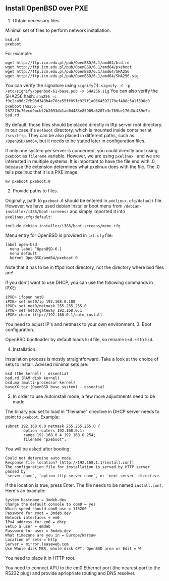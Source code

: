 Install OpenBSD over PXE
------------------------

1. Obtain necessary files.

  Minimal set of files to perform network installation:

  ```
  bsd.rd
  pxeboot
  ```
  For example:

  ```
  wget http://ftp.icm.edu.pl/pub/OpenBSD/6.1/amd64/bsd.rd
  wget http://ftp.icm.edu.pl/pub/OpenBSD/6.1/amd64/pxeboot
  wget http://ftp.icm.edu.pl/pub/OpenBSD/6.1/amd64/SHA256
  wget http://ftp.icm.edu.pl/pub/OpenBSD/6.1/amd64/SHA256.sig
  ```
  You can verify the signature using `signify`(1):
  `signify -C -p /etc/signify/openbsd-61-base.pub -x SHA256.sig`
  You can also verify the SHA256 hash:
  `sha256 -c f9c2ca96c7fb93d343b4e70ce55ff09fc927f1a0664597170ef408c5a1f398c0 pxeboot`
  `sha256 -c 257270c76ecd9bcbf2b2093db1ad04483e85909a6207e3c769be176d3c489e7b bsd.rd`
  
  By default, those files should be placed directly in tftp server root
  directory. In our case it's `netboot` directory, which is mounted inside
  container at `/srv/tftp`. They can be also placed in different paths, such as
  `/OpenBSD/amd64`, but it needs to be stated later in configuration files.

  If only one system per server is concerned, you could directly boot using
  `pxeboot` as `filename` variable. However, we are using `pxelinux ` and we are
  interested in multiple systems. It is important to have the file end with .0,
  because the extension determines what pxelinux does with the file. The .0 tells
  pxelinux that it is a PXE image.

  ```
  mv pxeboot pxeboot.0
  ```

2. Provide paths to files.

  Originally, path to `pxeboot.0` should be entered in `pxelinux.cfg/default`
  file. However, we have used debian installer boot  menu from
  `/debian-installer/i386/boot-screens/` and simply imported it into
  `pxelinux.cfg/default`:

  ```
  include debian-installer/i386/boot-screens/menu.cfg
  ```
  Menu entry for OpenBSD is provided in `txt.cfg` file:

  ```
  label open-bsd
  	menu label ^OpenBSD-6.1
  	menu default
  	kernel OpenBSD/amd64/pxeboot.0
  ```
  
  Note that it has to be in tftpd root directory, not the directory where bsd
  files are!
  
  If you don't want to use DHCP, you can use the following commands in iPXE:
  ```
  iPXE> ifopen net0
  iPXE> set net0/ip 192.168.0.100
  iPXE> set net0/netmask 255.255.255.0
  iPXE> set net0/gateway 192.168.0.1  
  iPXE> chain tftp://192.168.0.1/auto_install
  ```
  You need to adjust IP's and netmask to your own environment.
3. Boot configuration.

  OpenBSD bootloader by default loads `bsd` file, so rename `bsd.rd` to `bsd`.

4. Installation.

  Installation process is mostly straightforward. Take a look at the choice of
  sets to install. Advised minimal sets are:

  ```
  bsd (the kernel) - essential
  bsd.rd (RAM disk kernel)
  bsd.mp (multi-processor kernel)
  baseXX.tgz (OpenBSD base system) - essential
  ```

5. In order to use Autoinstall mode, a few more adjustments need to be made.

The binary you set to load in "filename" directive in DHCP server needs to
point to `pxeboot`. Example:

```
subnet 192.168.0.0 netmask 255.255.255.0 {
        option routers 192.168.0.1;
        range 192.168.0.4 192.168.0.254;
        filename "pxeboot";
```        
You will be asked after booting:
```
Could not determine auto mode.
Response file location? [http://192.168.1.1/install.conf]
The configuration file for installation is served by HTTP server passed by
`server-name`, `option tftp-server-name`, or `next-server` directive.
```

If the location is true, press Enter.
The file needs to be named `install.conf`. Here's an example:
```
System hostname = 3mdeb.dev
Change the default console to com0 = yes
Which speed should com0 use = 115200
Password for root = 3mdeb.dev
Network interfaces = em0
IPv4 address for em0 = dhcp
Setup a user = emdeb
Password for user = 3mdeb.dev
What timezone are you in = Europe/Warsaw
Location of sets = http
Server = mirror.leaseweb.com
Use Whole disk MBR, whole disk GPT, OpenBSD area or Edit = W
```

You need to place it in HTTP root.

You need to connect APU to the em0 Ethernet port (the nearest port to the RS232
plug) and provide apriopriate routing and DNS resolver.
